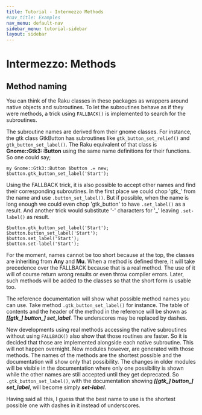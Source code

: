 ```yaml
---
title: Tutorial - Intermezzo Methods
#nav_title: Examples
nav_menu: default-nav
sidebar_menu: tutorial-sidebar
layout: sidebar
---
```

# Intermezzo: Methods

## Method naming

You can think of the Raku classes in these packages as wrappers around native objects and subroutines. To let the subroutines behave as if they were methods, a trick using `FALLBACK()` is implemented to search for the subroutines.

The subroutine names are derived from their gnome classes. For instance, the gtk class GtkButton has subroutines like `gtk_button_set_relief()` and `gtk_button_set_label()`. The Raku equivalent of that class is **Gnome::Gtk3::Button** using the same name definitions for their functions. So one could say;

```
my Gnome::Gtk3::Button $button .= new;
$button.gtk_button_set_label('Start');
```

Using the FALLBACK trick, it is also possible to accept other names and find their corresponding subroutines. In the first place we could chop 'gtk_' from the name and use `.button_set_label()`. But if possible, when the name is long enough we could even chop 'gtk_button' to have `.set_label()` as a result. And another trick would substitute '-' characters for '\_' leaving `.set-label()` as result.

```
$button.gtk_button_set_label('Start');
$button.button_set_label('Start');
$button.set_label('Start');
$button.set-label('Start');
```

For the moment, names cannot be too short because at the top, the classes are inheriting from **Any** and **Mu**. When a method is defined there, it will take precedence over the FALLBACK because that is a real method. The use of it will of course return wrong results or even throw compiler errors. Later, such methods will be added to the classes so that the short form is usable too.

The reference documentation will show what possible method names you can use. Take method `.gtk_button_set_label()` for instance. The table of contents and the header of the method in the reference will be shown as _**[[gtk\_] button\_] set\_label**_. The underscores may be replaced by dashes.

New developments using real methods accessing the native subroutines without using `FALLBACK()` also show that those routines are faster. So it is decided that those are implemented alongside each native subroutine. This will not happen overnight. New modules however, are generated with those methods. The names of the methods are the shortest possible and the documentation will show only that possibility. The changes in older modules will be visible in the documentation where only one possibility is shown while the other names are still accepted until they get deprecated. So `.gtk_button_set_label()`, with the documentation showing _**[[gtk\_] button\_] set\_label**_, will become simply _**set-label**_.

Having said all this, I guess that the best name to use is the shortest possible one with dashes in it instead of underscores.
